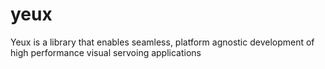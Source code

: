 # yeux
Yeux is a library that enables seamless, platform agnostic development of high performance visual servoing applications
